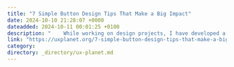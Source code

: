 ```yaml
---
title: "7 Simple Button Design Tips That Make a Big Impact"
date: 2024-10-10 21:28:07 +0000
dateadded: 2024-10-11 00:01:25 +0100
description: "    While working on design projects, I have developed a set of practical tips that help me maintain design standards throughout the process.  Continue reading on UX Planet »  "
link: "https://uxplanet.org/7-simple-button-design-tips-that-make-a-big-impact-2b59af32c835?source=rss----819cc2aaeee0---4"
category:
directory: _directory/ux-planet.md
---
```

